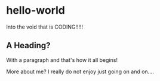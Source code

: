 # hello-world
Into the void that is CODING!!!!!
<h2>A Heading?</h2>
<p>With a paragraph and that's how it all begins!</p>
<p>More about me? I really do not enjoy just going on and on....</p>

